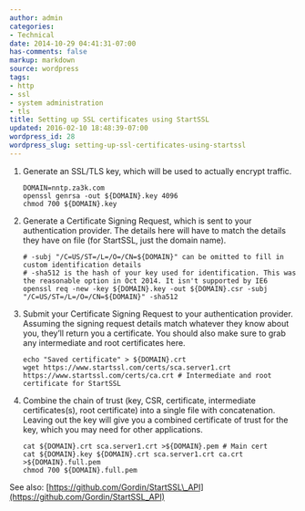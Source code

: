 ```yaml
---
author: admin
categories:
- Technical
date: 2014-10-29 04:41:31-07:00
has-comments: false
markup: markdown
source: wordpress
tags:
- http
- ssl
- system administration
- tls
title: Setting up SSL certificates using StartSSL
updated: 2016-02-10 18:48:39-07:00
wordpress_id: 28
wordpress_slug: setting-up-ssl-certificates-using-startssl
---
```

1.  Generate an SSL/TLS key, which will be used to actually encrypt traffic.
    
    ```
    DOMAIN=nntp.za3k.com
    openssl genrsa -out ${DOMAIN}.key 4096
    chmod 700 ${DOMAIN}.key
    ```
    
2.  Generate a Certificate Signing Request, which is sent to your authentication provider. The details here will have to match the details they have on file (for StartSSL, just the domain name).
    
    ```
    # -subj "/C=US/ST=/L=/O=/CN=${DOMAIN}" can be omitted to fill in custom identification details
    # -sha512 is the hash of your key used for identification. This was the reasonable option in Oct 2014. It isn't supported by IE6
    openssl req -new -key ${DOMAIN}.key -out ${DOMAIN}.csr -subj "/C=US/ST=/L=/O=/CN=${DOMAIN}" -sha512
    ```
    
3.  Submit your Certificate Signing Request to your authentication provider. Assuming the signing request details match whatever they know about you, they’ll return you a certificate. You should also make sure to grab any intermediate and root certificates here.
    
    ```
    echo "Saved certificate" > ${DOMAIN}.crt
    wget https://www.startssl.com/certs/sca.server1.crt https://www.startssl.com/certs/ca.crt # Intermediate and root certificate for StartSSL
    ```
    
4.  Combine the chain of trust (key, CSR, certificate, intermediate certificates(s), root certificate) into a single file with concatenation. Leaving out the key will give you a combined certificate of trust for the key, which you may need for other applications.
    
    ```
    cat ${DOMAIN}.crt sca.server1.crt >${DOMAIN}.pem # Main cert
    cat ${DOMAIN}.key ${DOMAIN}.crt sca.server1.crt ca.crt >${DOMAIN}.full.pem
    chmod 700 ${DOMAIN}.full.pem
    ```
    

See also: [https://github.com/Gordin/StartSSL\_API](https://github.com/Gordin/StartSSL_API)
